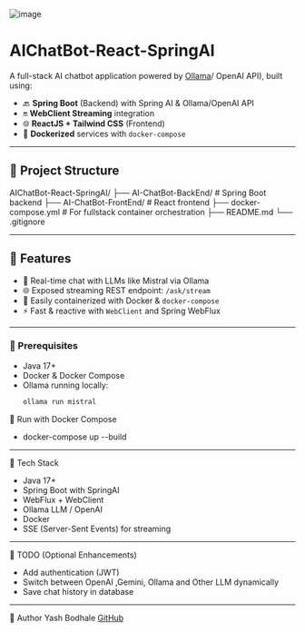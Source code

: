 ![image](https://github.com/user-attachments/assets/5ee0fb89-2874-497c-ad2d-88a4386f859b)

# AIChatBot-React-SpringAI

A full-stack AI chatbot application powered by [Ollama](https://ollama.com/)/ OpenAI API), built using:

- 🔙 **Spring Boot** (Backend) with Spring AI & Ollama/OpenAI API
- 🔛 **WebClient Streaming** integration
- 🌐 **ReactJS + Tailwind CSS** (Frontend)
- 🐳 **Dockerized** services with `docker-compose`

---

## 📁 Project Structure

AIChatBot-React-SpringAI/
├── AI-ChatBot-BackEnd/ # Spring Boot backend
├── AI-ChatBot-FrontEnd/ # React frontend
├── docker-compose.yml # For fullstack container orchestration
├── README.md
└── .gitignore



---

## 🚀 Features

- 🔄 Real-time chat with LLMs like Mistral via Ollama
- 🌐 Exposed streaming REST endpoint: `/ask/stream`
- 🐳 Easily containerized with Docker & `docker-compose`
- ⚡ Fast & reactive with `WebClient` and Spring WebFlux

---


### 🧾 Prerequisites

- Java 17+
- Docker & Docker Compose
- Ollama running locally:
  ```bash
  ollama run mistral


🐳 Run with Docker Compose

- docker-compose up --build

---

🧪 Tech Stack

- Java 17+
- Spring Boot with SpringAI
- WebFlux + WebClient
- Ollama LLM / OpenAI
- Docker
- SSE (Server-Sent Events) for streaming

---


📌 TODO (Optional Enhancements)
- Add authentication (JWT)
- Switch between OpenAI ,Gemini, Ollama and Other LLM dynamically
- Save chat history in database

---

👤 Author
Yash Bodhale
[GitHub](https://github.com/Yashbodhale42)
